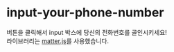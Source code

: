 # input-your-phone-number

버튼을 클릭해서 input 박스에 당신의 전화번호를 골인시키세요!<br/>
라이브러리는 [matter.js](https://brm.io/matter-js/)를 사용했습니다.
